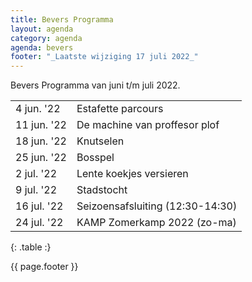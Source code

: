 ```yaml
---
title: Bevers Programma
layout: agenda
category: agenda
agenda: bevers
footer: "_Laatste wijziging 17 juli 2022_"
---
```


Bevers Programma van juni t/m juli 2022.

| | |
|---|---|
| 4 jun. '22 | Estafette parcours |
| 11 jun. '22 | De machine van proffesor plof |
| 18 jun. '22 | Knutselen |
| 25 jun. '22 | Bosspel |
| 2 jul. '22 | Lente koekjes versieren |
| 9 jul. '22 | Stadstocht |
| 16 jul. '22 | Seizoensafsluiting (12:30-14:30) |
| 24 jul. '22  | KAMP Zomerkamp 2022 (zo-ma) |
{: .table :}

{{ page.footer }}

